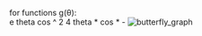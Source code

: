 for functions g(θ):  
e theta cos ^ 2 4 theta * cos * -
![butterfly_graph](https://user-images.githubusercontent.com/27488093/38174702-67f514b4-35c9-11e8-8e75-305a839c75b7.png)
